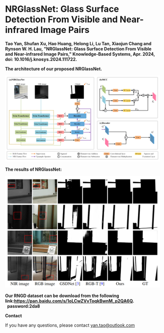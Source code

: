 # NRGlassNet: Glass Surface Detection From Visible and Near-infrared Image Pairs
**Tao Yan, Shufan Xu, Hao Huang, Helong Li, Lu Tan, Xiaojun Chang and Rynson W. H. Lau, "NRGlassNet: Glass Surface Detection From Visible and Near-infrared Image Pairs," Knowledge-Based Systems, Apr. 2024, doi: 10.1016/j.knosys.2024.111722.** <br />


**The architecture of our proposed NRGlassNet.**

<img width="638" alt="image" src="./imgs/network.png">

**The results of NRGlassNet:**

<img width="638" alt="image" src="./imgs/res.png">

**Our RNGD dataset can be download from the following
link:https://pan.baidu.com/s/1oLCwZVvToqkBwnM_p2QA6Q. <br>  
password:2da8**



**Contact** <br />

If you have any questions, please contact yan.tao@outlook.com
